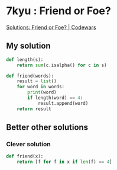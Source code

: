 # 7kyu : Friend or Foe?

[Solutions: Friend or Foe? | Codewars](https://www.codewars.com/kata/55b42574ff091733d900002f/solutions/python)

## My solution

```python
def length(s):
    return sum(c.isalpha() for c in s)

def friend(words):
    result = list()
    for word in words:
        print(word)
        if length(word) == 4:
            result.append(word)
    return result
```


## Better other solutions

### Clever solution

```python
def friend(x):
    return [f for f in x if len(f) == 4]
```
